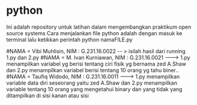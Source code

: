 # python
Ini adalah repository untuk latihan dalam mengembangkan praktikum open source systems Cara menjalankan file python adalah dengan masuk ke terminal lalu ketikkan perintah python namaFILE.py

#NAMA = Vibi Muhlisin, NIM : G.231.16.0022 -- > isilah hasil dari running 1.py dan 2.py
#NAMA = M. Ivan Kurniawan, NIM : G.231.16.0021 ---> 1.py menampilkan variabel yg berisi tentang ciri fisik yg bernama zed A.Shaw dan 2.py menampilkan variabel berisi tentang 10 orang yg tahu biner..
#NAMA = Taufiq Widodo, NIM : G.231.16.0011 ---> 1.py menampilkan variable data diri seseorang yaitu zed A.Shaw dan 2.py menampilkan variable tentang 10 orang yang mengetahui binary dan yang tidak yang ditampilkan di sisi kanan atau sisi
